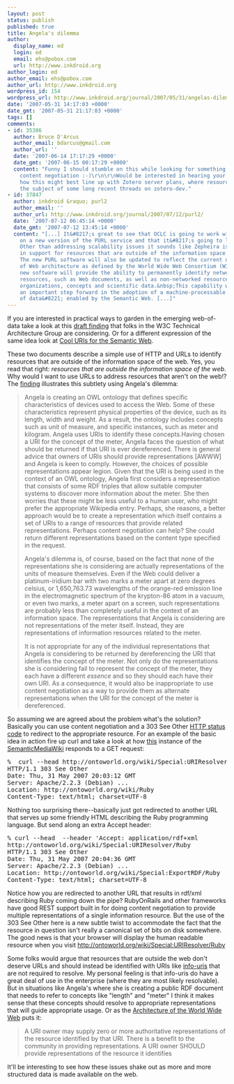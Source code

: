 ```yaml
---
layout: post
status: publish
published: true
title: Angela's dilemma
author:
  display_name: ed
  login: ed
  email: ehs@pobox.com
  url: http://www.inkdroid.org
author_login: ed
author_email: ehs@pobox.com
author_url: http://www.inkdroid.org
wordpress_id: 154
wordpress_url: http://www.inkdroid.org/journal/2007/05/31/angelas-dilemma/
date: '2007-05-31 14:17:03 +0000'
date_gmt: '2007-05-31 21:17:03 +0000'
tags: []
comments:
- id: 35386
  author: Bruce D'Arcus
  author_email: bdarcus@gmail.com
  author_url: ''
  date: '2007-06-14 17:17:29 +0000'
  date_gmt: '2007-06-15 00:17:29 +0000'
  content: "Funny I should stumble on this while looking for something on RDF and
    content negotiation :-)\r\n\r\nWould be interested in hearing your thoughts on
    how this might best line up with Zotero server plans, where resource URIs were
    the subject of some long recent threads on zotero-dev."
- id: 37847
  author: inkdroid &raquo; purl2
  author_email: ''
  author_url: http://www.inkdroid.org/journal/2007/07/12/purl2/
  date: '2007-07-12 06:45:14 +0000'
  date_gmt: '2007-07-12 13:45:14 +0000'
  content: "[...] It&#8217;s great to see that OCLC is going to work with Zepheira
    on a new version of the PURL service and that it&#8217;s going to live at Apache.
    Other than addressing scalability issues it sounds like Zepheira is going to build
    in support for resources that are outside of the information space of the web:
    The new PURL software will also be updated to reflect the current understanding
    of Web architecture as defined by the World Wide Web Consortium (W3C).&nbsp;This
    new software will provide the ability to permanently identify networked information
    resources, such as Web documents, as well as non-networked resources such as people,
    organizations, concepts and scientific data.&nbsp;This capability will represent
    an important step forward in the adoption of a machine-processable &#8220;Web
    of data&#8221; enabled by the Semantic Web. [...]"
---
```


<p>If you are interested in practical ways to garden in the emerging web-of-data take a look at this <a href="http://www.w3.org/2001/tag/doc/httpRange-14/2007-05-31/HttpRange-14">draft finding</a> that folks in the W3C Technical Architecture Group are considering. Or for a different expression of the same idea look at <a href="http://web.archive.org/web/20100531061447/http://www.dfki.uni-kl.de:80/~sauermann/2006/11/cooluris/">Cool URIs for the Semantic Web</a>.</p>
<p>These two documents describe a simple use of HTTP and URLs to identify resources that are outside of the information space of the web.  Yes, you read that right: <em>resources that are outside the information space of the web</em>. Why would I want to use URLs to address resources that aren't on the web!? The <a href="http://www.w3.org/2001/tag/doc/httpRange-14/2007-05-31/HttpRange-14">finding</a> illustrates this subtlety using Angela's dilemma:</p>
<blockquote><p>Angela is creating an OWL ontology that defines specific characteristics of devices used to access the Web. Some of these characteristics represent physical properties of the device, such as its length, width and weight. As a result, the ontology includes concepts such as unit of measure, and specific instances, such as meter and kilogram. Angela uses URIs to identify these concepts.Having chosen a URI for the concept of the meter, Angela faces the question of what should be returned if that URI is ever dereferenced. There is general advice that owners of URIs should provide representations [AWWW] and Angela is keen to comply. However, the choices of possible representations appear legion. Given that the URI is being used in the context of an OWL ontology, Angela first considers a representation that consists of some RDF triples that allow suitable computer systems to discover more information about the meter. She then worries that these might be less useful to a human user, who might prefer the appropriate Wikipedia entry. Perhaps, she reasons, a better approach would be to create a representation which itself contains a set of URIs to a range of resources that provide related representations. Perhaps content negotiation can help? She could return different representations based on the content type specified in the request.</p>
<p>Angela's dilemma is, of course, based on the fact that none of the representations she is considering are actually representations of the units of measure themselves. Even if the Web could deliver a platinum-iridium bar with two marks a meter apart at zero degrees celsius, or 1,650,763.73 wavelengths of the orange-red emission line in the electromagnetic spectrum of the krypton-86 atom in a vacuum, or even two marks, a meter apart on a screen, such representations are probably less than completely useful in the context of an information space. The representations that Angela is considering are not representations of the meter itself. Instead, they are representations of information resources related to the meter.</p>
<p>It is not appropriate for any of the individual representations that Angela is considering to be returned by dereferencing the URI that identifies the concept of the meter. Not only do the representations she is considering fail to represent the concept of the meter, they each have a different <em>essence</em> and so they should each have their own URI. As a consequence, it would also be inappropriate to use content negotiation as a way to provide them as alternate representations when the URI for the concept of the meter is dereferenced.</p></blockquote>
<p>So assuming we are agreed about the problem what's the solution? Basically you can use content negotiation and a 303 See Other <a href="http://www.w3.org/Protocols/rfc2616/rfc2616-sec10.html">HTTP status code</a> to redirect to the appropriate resource. For an example of the basic idea in action fire up curl and take a look at how <a href="http://ontoworld.org/wiki/">this</a> instance of the <a href="http://meta.wikimedia.org/wiki/Semantic_MediaWiki">SemanticMediaWiki</a> responds to a GET request:</p>
<pre>%  curl --head http://ontoworld.org/wiki/Special:URIResolver/Ruby
HTTP/1.1 303 See Other
Date: Thu, 31 May 2007 20:03:12 GMT
Server: Apache/2.2.3 (Debian) ...
Location: http://ontoworld.org/wiki/Ruby
Content-Type: text/html; charset=UTF-8</pre>
<p>Nothing too surprising there--basically just got redirected to another URL that serves up some friendly HTML describing the Ruby programming language. But send along an extra Accept header:</p>
<pre>% curl --head  --header 'Accept: application/rdf+xml
http://ontoworld.org/wiki/Special:URIResolver/Ruby
HTTP/1.1 303 See Other
Date: Thu, 31 May 2007 20:04:36 GMT
Server: Apache/2.2.3 (Debian) ...
Location: http://ontoworld.org/wiki/Special:ExportRDF/Ruby
Content-Type: text/html; charset=UTF-8</pre>
<p>Notice how you are redirected to another URL that results in rdf/xml describing Ruby coming down the pipe?  RubyOnRails and other frameworks have good REST support built in for doing content negotiation to provide multiple representations of a single information resource. But the use of the 303 See Other here is a new subtle twist to accommodate the fact that the resource in question isn't really a canonical set of bits on disk somewhere. The good news is that your browser will display the human readable resource when you visit <a href="http://ontoworld.org/wiki/Special:URIResolver/Ruby">http://ontoworld.org/wiki/Special:URIResolver/Ruby</a></p>
<p>Some folks would argue that resources that are outside the web don't deserve URLs and should instead be identified with URIs like <a href="http://info-uri.info">info-uris</a> that are not required to resolve.  My personal feeling is that info-uris do have a great deal of use in the enterprise (where they are most likely resolvable). But in situations like Angela's where she is creating a public RDF document that needs to refer to concepts like "length" and "meter" I think it makes sense that these concepts should resolve to appropriate representations that will guide appropriate usage. Or as  the <a href="http://www.w3.org/TR/webarch/#representation-management">Architecture of the World Wide Web</a> puts it:</p>
<blockquote><p>A URI owner may supply zero or more authoritative representations of the resource identified by that URI. There is a benefit to the community in providing representations. A URI owner SHOULD provide representations of the resource it identifies</p></blockquote>
<p>It'll be interesting to see how these issues shake out as more and more structured data is made available on the web.</p>
